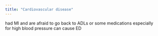 ```yaml
---
title: "Cardiovascular disease"
---
```

had MI and are afraid to go back to ADLs or some medications especially for high blood pressure can cause ED

